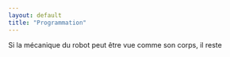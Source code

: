 ```yaml
---
layout: default
title: "Programmation"
---
```


Si la mécanique du robot peut être vue comme son corps, il reste 